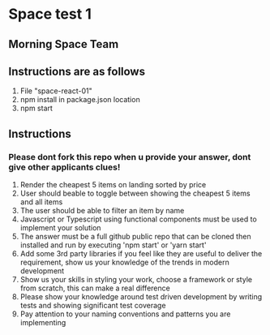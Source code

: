 # Space test 1

## Morning Space Team
## Instructions are as follows

1. File "space-react-01"
2. npm install in package.json location
3. npm start 



## Instructions
### Please dont fork this repo when u provide your answer, dont give other applicants clues!

1. Render the cheapest 5 items on landing sorted by price
2. User should beable to toggle between showing the cheapest 5 items and all items
3. The user should be able to filter an item by name  
4. Javascript or Typescript using functional components must be used to implement your solution
5. The answer must be a full github public repo that can be cloned then installed and run by executing 'npm start' or 'yarn start'
6. Add some 3rd party libraries if you feel like they are useful to deliver the requirement, show us your knowledge of the trends in modern development
7. Show us your skills in styling your work, choose a framework or style from scratch, this can make a real difference
8. Please show your knowledge around test driven development by writing tests and showing significant test coverage
9. Pay attention to your naming conventions and patterns you are implementing